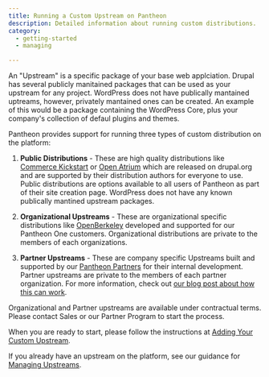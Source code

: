 ```yaml
---
title: Running a Custom Upstream on Pantheon
description: Detailed information about running custom distributions.
category:
  - getting-started
  - managing

---
```


An "Upstream" is a specific package of your base web applciation. Drupal has several publicly manitained packages that can be used as your upstream for any project. WordPress does not have publically mantained uptreams, however, privately mantained ones can be created. An example of this would be a package containing the WordPress Core, plus your company's collection of defaul plugins and themes. 

Pantheon provides support for running three types of custom distribution on the platform:

1. **Public Distributions** - These are high quality distributions like [Commerce Kickstart](http://drupal.org/project/commerce_kickstart) or [Open Atrium](http://drupal.org/project/openatrium) which are released on drupal.org and are supported by their distribution authors for everyone to use. Public distributions are options available to all users of Pantheon as part of their site creation page. WordPress does not have any known publically mantined upstream packages.

2. **Organizational Upstreams** - These are organizational specific distributions like [OpenBerkeley](http://vcaf.berkeley.edu/initiatives/vcio-projects/open-berkeley) developed and supported for our Pantheon One customers. Organizational distributions are private to the members of each organizations.

3. **Partner Upstreams** - These are company specific Upstreams built and supported by our [Pantheon Partners](https://www.getpantheon.com/partners/program) for their internal development. Partner upstreams are private to the members of each partner organization. For more information, check out [our blog post about how this can work](https://www.getpantheon.com/blog/building-sites-common-codebases-pantheon-one-agencies).

Organizational and Partner upstreams are available under contractual terms. Please contact Sales or our Partner Program to start the process.

When you are ready to start, please follow the instructions at [Adding Your Custom Upstream](/docs/articles/organizations/adding-a-custom-upstream).  

If you already have an upstream on the platform, see our guidance for   [Managing Upstreams](/docs/articles/organizations/managing-upstreams).
